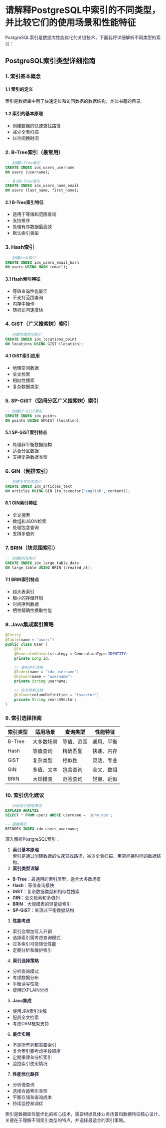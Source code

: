 # 请解释PostgreSQL中索引的不同类型，并比较它们的使用场景和性能特征

<font style="color:rgba(6, 8, 31, 0.88);">PostgreSQL索引是数据库性能优化的关键技术，下面我将详细解析不同类型的索引：</font>

## PostgreSQL索引类型详细指南

### 1. 索引基本概念

#### 1.1 索引的定义

索引是数据库中用于快速定位和访问数据的数据结构，类似书籍的目录。

#### 1.2 索引的基本原理

+ 创建数据的快速查找路径
+ 减少全表扫描
+ 以空间换时间

### 2. B-Tree索引（最常用）

```sql
-- 创建B-Tree索引
CREATE INDEX idx_users_username 
ON users (username);

-- 复合B-Tree索引
CREATE INDEX idx_users_name_email 
ON users (last_name, first_name);
```

#### 2.1 B-Tree索引特征

+ 适用于等值和范围查询
+ 支持排序
+ 处理有序数据最高效
+ 默认索引类型

### 3. Hash索引

```sql
-- 创建Hash索引
CREATE INDEX idx_users_email_hash 
ON users USING HASH (email);
```

#### 3.1 Hash索引特征

+ 等值查询性能最佳
+ 不支持范围查询
+ 内存中操作
+ 随机访问速度快

### 4. GiST（广义搜索树）索引

```sql
-- 创建地理空间索引
CREATE INDEX idx_locations_point 
ON locations USING GIST (location);
```

#### 4.1 GiST索引应用

+ 地理空间数据
+ 全文检索
+ 相似性搜索
+ 复杂数据类型

### 5. SP-GiST（空间分区广义搜索树）索引

```sql
-- 创建SP-GiST索引
CREATE INDEX idx_points 
ON points USING SPGIST (location);
```

#### 5.1 SP-GiST索引特点

+ 处理非平衡数据结构
+ 适合分区数据
+ 支持复杂数据类型

### 6. GIN（倒排索引）

```sql
-- 创建全文检索索引
CREATE INDEX idx_articles_text 
ON articles USING GIN (to_tsvector('english', content));
```

#### 6.1 GIN索引特征

+ 全文搜索
+ 数组和JSON检索
+ 处理包含查询
+ 支持多值列

### 7. BRIN（块范围索引）

```sql
-- 创建BRIN索引
CREATE INDEX idx_large_table_date 
ON large_table USING BRIN (created_at);
```

#### 7.1 BRIN索引特点

+ 超大表索引
+ 极小的存储开销
+ 时间序列数据
+ 牺牲精确性换取性能

### 8. Java集成索引策略

```java
@Entity
@Table(name = "users")
public class User {
    @Id
    @GeneratedValue(strategy = GenerationType.IDENTITY)
    private Long id;

    // 使用索引注解
    @Index(name = "idx_username")
    @Column(name = "username")
    private String username;

    // 全文检索支持
    @Column(columnDefinition = "tsvector")
    private String searchVector;
}
```

### 9. 索引选择指南

| 索引类型 | 适用场景 | 查询类型 | 性能特征 |
| --- | --- | --- | --- |
| B-Tree | 大多数场景 | 等值、范围 | 通用、平衡 |
| Hash | 等值查询 | 精确匹配 | 快速、内存 |
| GiST | 复杂类型 | 相似性 | 灵活、专业 |
| GIN | 多值、文本 | 包含查询 | 全文、数组 |
| BRIN | 大规模表 | 范围查询 | 轻量、近似 |

### 10. 索引优化建议

```sql
-- 分析索引使用情况
EXPLAIN ANALYZE 
SELECT * FROM users WHERE username = 'john_doe';

-- 重建索引
REINDEX INDEX idx_users_username;
```

<font style="color:rgba(6, 8, 31, 0.88);"></font>

<font style="color:rgba(6, 8, 31, 0.88);">深入解析PostgreSQL索引：</font>

1. **<font style="color:rgba(6, 8, 31, 0.88);">索引基本原理</font>**<font style="color:rgba(6, 8, 31, 0.88);">  
</font><font style="color:rgba(6, 8, 31, 0.88);">索引是通过创建数据的快速查找路径，减少全表扫描，用空间换时间的数据结构。</font>
2. **<font style="color:rgba(6, 8, 31, 0.88);">索引类型详解</font>**

+ **<font style="color:rgba(6, 8, 31, 0.88);">B-Tree</font>**<font style="color:rgba(6, 8, 31, 0.88);">：最通用的索引类型，适合大多数场景</font>
+ **<font style="color:rgba(6, 8, 31, 0.88);">Hash</font>**<font style="color:rgba(6, 8, 31, 0.88);">：等值查询最快</font>
+ **<font style="color:rgba(6, 8, 31, 0.88);">GiST</font>**<font style="color:rgba(6, 8, 31, 0.88);">：复杂数据类型和相似性搜索</font>
+ **<font style="color:rgba(6, 8, 31, 0.88);">GIN</font>**<font style="color:rgba(6, 8, 31, 0.88);">：全文检索和多值列</font>
+ **<font style="color:rgba(6, 8, 31, 0.88);">BRIN</font>**<font style="color:rgba(6, 8, 31, 0.88);">：大规模表的轻量级索引</font>
+ **<font style="color:rgba(6, 8, 31, 0.88);">SP-GiST</font>**<font style="color:rgba(6, 8, 31, 0.88);">：处理非平衡数据结构</font>

3. **<font style="color:rgba(6, 8, 31, 0.88);">性能考虑</font>**

+ <font style="color:rgba(6, 8, 31, 0.88);">索引会增加写入开销</font>
+ <font style="color:rgba(6, 8, 31, 0.88);">选择索引需考虑查询模式</font>
+ <font style="color:rgba(6, 8, 31, 0.88);">过多索引可能降低性能</font>
+ <font style="color:rgba(6, 8, 31, 0.88);">定期分析和维护索引</font>

4. **<font style="color:rgba(6, 8, 31, 0.88);">索引选择策略</font>**

+ <font style="color:rgba(6, 8, 31, 0.88);">分析查询模式</font>
+ <font style="color:rgba(6, 8, 31, 0.88);">考虑数据分布</font>
+ <font style="color:rgba(6, 8, 31, 0.88);">平衡读写性能</font>
+ <font style="color:rgba(6, 8, 31, 0.88);">使用EXPLAIN分析</font>

5. **<font style="color:rgba(6, 8, 31, 0.88);">Java集成</font>**

+ <font style="color:rgba(6, 8, 31, 0.88);">使用JPA索引注解</font>
+ <font style="color:rgba(6, 8, 31, 0.88);">配置全文检索</font>
+ <font style="color:rgba(6, 8, 31, 0.88);">考虑ORM框架支持</font>

6. **<font style="color:rgba(6, 8, 31, 0.88);">最佳实践</font>**

+ <font style="color:rgba(6, 8, 31, 0.88);">不是所有列都需要索引</font>
+ <font style="color:rgba(6, 8, 31, 0.88);">复合索引要考虑字段顺序</font>
+ <font style="color:rgba(6, 8, 31, 0.88);">定期重建和分析索引</font>
+ <font style="color:rgba(6, 8, 31, 0.88);">监控索引使用情况</font>

7. **<font style="color:rgba(6, 8, 31, 0.88);">性能优化路径</font>**

+ <font style="color:rgba(6, 8, 31, 0.88);">分析慢查询</font>
+ <font style="color:rgba(6, 8, 31, 0.88);">选择合适索引类型</font>
+ <font style="color:rgba(6, 8, 31, 0.88);">平衡存储和查询成本</font>
+ <font style="color:rgba(6, 8, 31, 0.88);">持续监控和调优</font>

<font style="color:rgba(6, 8, 31, 0.88);">索引是数据库性能优化的核心技术，需要根据具体业务场景和数据特征精心设计。关键在于理解不同索引类型的特点，并选择最适合的索引策略。</font>
